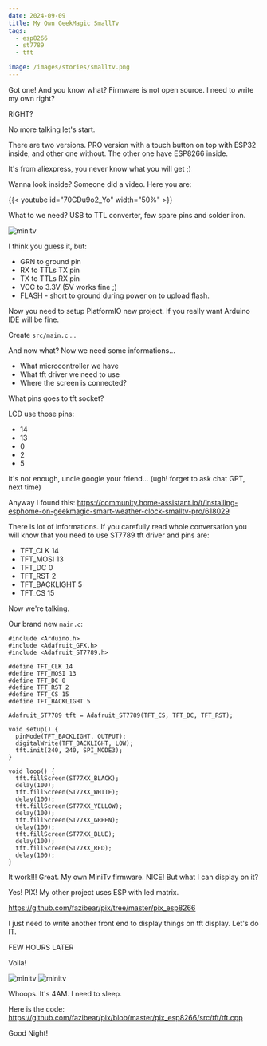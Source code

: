 ```yaml
---
date: 2024-09-09
title: My Own GeekMagic SmallTv
tags:
  - esp8266
  - st7789
  - tft

image: /images/stories/smalltv.png
---
```


Got one! And you know what? Firmware is not open source. I need to write my own right?

RIGHT?

No more talking let's start.

There are two versions. PRO version with a touch button on top with ESP32 inside, and other one without. The other one have ESP8266 inside.

It's from aliexpress, you never know what you will get ;)

Wanna look inside? Someone did a video.
Here you are:

{{< youtube id="70CDu9o2_Yo" width="50%" >}}

What to we need? USB to TTL converter, few spare pins and solder iron.

![minitv](/images/content/minitv.jpg)

I think you guess it, but:

- GRN to ground pin
- RX to TTLs TX pin
- TX to TTLs RX pin
- VCC to 3.3V (5V works fine ;)
- FLASH - short to ground during power on to upload flash.

Now you need to setup PlatformIO new project. If you really want Arduino IDE will be fine.

Create `src/main.c` ...

And now what? Now we need some informations...

- What microcontroller we have
- What tft driver we need to use
- Where the screen is connected?

What pins goes to tft socket?

LCD use those pins:
 - 14
 - 13
 - 0
 - 2
 - 5

It's not enough, uncle google your friend... (ugh! forget to ask chat GPT, next time)

Anyway I found this: https://community.home-assistant.io/t/installing-esphome-on-geekmagic-smart-weather-clock-smalltv-pro/618029

There is lot of informations.
If you carefully read whole conversation you will know that you need to use ST7789 tft driver and pins are:
 - TFT_CLK 14
 - TFT_MOSI 13
 - TFT_DC 0
 - TFT_RST 2
 - TFT_BACKLIGHT 5
 - TFT_CS 15

Now we're talking.

Our brand new `main.c`:

```
#include <Arduino.h>
#include <Adafruit_GFX.h>
#include <Adafruit_ST7789.h>

#define TFT_CLK 14
#define TFT_MOSI 13
#define TFT_DC 0
#define TFT_RST 2
#define TFT_CS 15
#define TFT_BACKLIGHT 5

Adafruit_ST7789 tft = Adafruit_ST7789(TFT_CS, TFT_DC, TFT_RST);

void setup() {
  pinMode(TFT_BACKLIGHT, OUTPUT);
  digitalWrite(TFT_BACKLIGHT, LOW);
  tft.init(240, 240, SPI_MODE3);
}

void loop() {
  tft.fillScreen(ST77XX_BLACK);
  delay(100);
  tft.fillScreen(ST77XX_WHITE);
  delay(100);
  tft.fillScreen(ST77XX_YELLOW);
  delay(100);
  tft.fillScreen(ST77XX_GREEN);
  delay(100);
  tft.fillScreen(ST77XX_BLUE);
  delay(100);
  tft.fillScreen(ST77XX_RED);
  delay(100);
}
```

It work!!! Great. My own MiniTv firmware. NICE!
But what I can display on it?

Yes! PIX! My other project uses ESP with led matrix.

https://github.com/fazibear/pix/tree/master/pix_esp8266

I just need to write another front end to display things on tft display. Let's do IT.

FEW HOURS LATER

Voila!

![minitv](/images/content/minitv_weather.jpg)
![minitv](/images/content/minitv_crab.jpg)

Whoops. It's 4AM. I need to sleep.

Here is the code: https://github.com/fazibear/pix/blob/master/pix_esp8266/src/tft/tft.cpp

Good Night!
